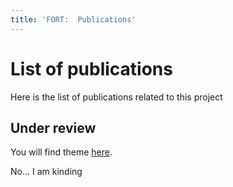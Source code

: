 ```yaml
---
title: 'FORT:  Publications'
---
```



# List of publications

Here is the list of publications related to this project

## Under review

You will find theme [here](https://google.com).

No... I am kinding
